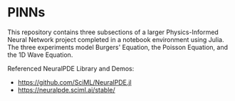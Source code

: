 # PINNs
This repository contains three subsections of a larger Physics-Informed Neural Network project completed in a notebook environment using Julia.
The three experiments model Burgers' Equation, the Poisson Equation, and the 1D Wave Equation.

Referenced NeuralPDE Library and Demos:
  * https://github.com/SciML/NeuralPDE.jl
  * https://neuralpde.sciml.ai/stable/

